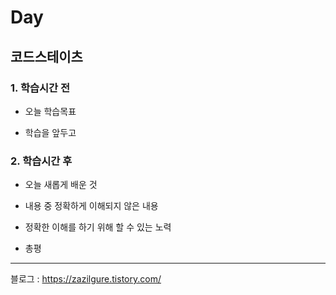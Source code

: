 # Day 

## 코드스테이츠

### 1. 학습시간 전
* 오늘 학습목표

    
* 학습을 앞두고


### 2. 학습시간 후
* 오늘 새롭게 배운 것

    
* 내용 중 정확하게 이해되지 않은 내용

    
* 정확한 이해를 하기 위해 할 수 있는 노력

    
* 총평


---
블로그 : https://zazilgure.tistory.com/
